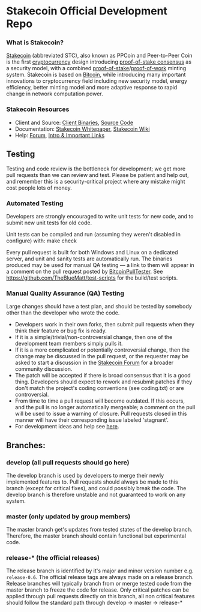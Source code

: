 
Stakecoin Official Development Repo
==================================

### What is Stakecoin?
[Stakecoin](https://peercoin.net) (abbreviated STC), also known as PPCoin and Peer-to-Peer Coin is the first [cryptocurrency](https://en.wikipedia.org/wiki/Cryptocurrency) design introducing [proof-of-stake consensus](https://stakecoin.net/assets/paper/stakecoin-paper.pdf) as a security model, with a combined [proof-of-stake](https://stakecoin.net/assets/paper/stakecoin-paper.pdf)/[proof-of-work](https://en.wikipedia.org/wiki/Proof-of-work_system) minting system. Stakecoin is based on [Bitcoin](https://bitcoin.org), while introducing many important innovations to cryptocurrency field including new security model, energy efficiency, better minting model and more adaptive response to rapid change in network computation power.

### Stakecoin Resources
* Client and Source:
[Client Binaries](https://stakecoin.net/download),
[Source Code](https://github.com/bitbaba/stakecoin)
* Documentation: [Stakecoin Whitepaper](https://stakecoin.net/whitepaper),
[Stakecoin Wiki](https://github.com/bitbaba/stakecoin/wiki)
* Help: 
[Forum](https://talk.stakecoin.net),
[Intro & Important Links](https://talk.stakecoin.net/t/what-is-stakecoin-intro-important-links/2889)

Testing
-------

Testing and code review is the bottleneck for development; we get more pull
requests than we can review and test. Please be patient and help out, and
remember this is a security-critical project where any mistake might cost people
lots of money.

### Automated Testing

Developers are strongly encouraged to write unit tests for new code, and to
submit new unit tests for old code.

Unit tests can be compiled and run (assuming they weren't disabled in configure) with:
  make check

Every pull request is built for both Windows and Linux on a dedicated server,
and unit and sanity tests are automatically run. The binaries produced may be
used for manual QA testing — a link to them will appear in a comment on the
pull request posted by [BitcoinPullTester](https://github.com/BitcoinPullTester). See https://github.com/TheBlueMatt/test-scripts
for the build/test scripts.

### Manual Quality Assurance (QA) Testing

Large changes should have a test plan, and should be tested by somebody other
than the developer who wrote the code.

* Developers work in their own forks, then submit pull requests when they think their feature or bug fix is ready.
* If it is a simple/trivial/non-controversial change, then one of the development team members simply pulls it.
* If it is a more complicated or potentially controversial change, then the change may be discussed in the pull request, or the requester may be asked to start a discussion in the [Stakecoin Forum](https://talk.stakecoin.net) for a broader community discussion. 
* The patch will be accepted if there is broad consensus that it is a good thing. Developers should expect to rework and resubmit patches if they don't match the project's coding conventions (see coding.txt) or are controversial.
* From time to time a pull request will become outdated. If this occurs, and the pull is no longer automatically mergeable; a comment on the pull will be used to issue a warning of closure.  Pull requests closed in this manner will have their corresponding issue labeled 'stagnant'.
* For development ideas and help see [here](https://talk.stakecoin.net/c/protocol).

## Branches:

### develop (all pull requests should go here)
The develop branch is used by developers to merge their newly implemented features to.
Pull requests should always be made to this branch (except for critical fixes), and could possibly break the code.
The develop branch is therefore unstable and not guaranteed to work on any system.

### master (only updated by group members)
The master branch get's updates from tested states of the develop branch.
Therefore, the master branch should contain functional but experimental code.

### release-* (the official releases)
The release branch is identified by it's major and minor version number e.g. `release-0.6`.
The official release tags are always made on a release branch.
Release branches will typically branch from or merge tested code from the master branch to freeze the code for release.
Only critical patches can be applied through pull requests directly on this branch, all non critical features should follow the standard path through develop -> master -> release-*
